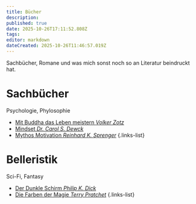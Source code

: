```yaml
---
title: Bücher
description: 
published: true
date: 2025-10-26T17:11:52.808Z
tags: 
editor: markdown
dateCreated: 2025-10-26T11:46:57.019Z
---
```


Sachbücher, Romane und was mich sonst noch so an Literatur beindruckt hat.

# Sachbücher

Psychologie, Phylosophie

- [Mit Buddha das Leben meistern *Volker Zotz*](/Bücher/buddhismus-fuer-praktiker)
- [Mindset *Dr. Carol S. Dewck*](/Bücher/mindset)
- [Mythos Motivation *Reinhard K. Sprenger*](/Bücher/mythos-motivation)
{.links-list}

# Belleristik

Sci-Fi, Fantasy

- [Der Dunkle Schirm *Philip K. Dick*](/Bücher/a-scanner-darkly)
- [Die Farben der Magie *Terry Pratchet*](/Bücher/die-farben-der-magie)
{.links-list}
